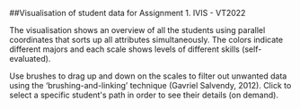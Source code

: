  ##Visualisation of student data for Assignment 1. IVIS - VT2022


The visualisation shows an overview of all the students using parallel coordinates that sorts up all attributes simultaneously.
The colors indicate different majors and each scale shows levels of different skills (self-evaluated).

Use brushes to drag up and down on the scales to filter out unwanted data using the ‘brushing-and-linking’ technique (Gavriel Salvendy, 2012). Click to select a specific student's path in order to see their details (on demand).

